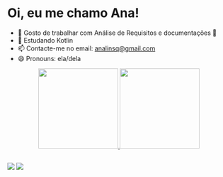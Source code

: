 <h1> Oi, eu me chamo Ana! </h1>

- 🔭 Gosto de trabalhar com Análise de Requisitos e documentações 🥰
- 🌱 Estudando Kotlin
- 📫 Contacte-me no email: analinsq@gmail.com
- 😄 Pronouns: ela/dela

<div align="center">
  <a href="https://github.com/analinsq">
  <img height="180em" src="https://github-readme-stats.vercel.app/api?username=analinsq&show_icons=true&theme=dracula&include_all_commits=true&count_private=true"/>
  <img height="180em" src="https://github-readme-stats.vercel.app/api/top-langs/?username=analinsq&layout=compact&langs_count=7&theme=dracula"/>
</div>
  
 ##
  
  <div> 
  <a href = "mailto:analinsq@gmail.com"><img src="https://img.shields.io/badge/-Gmail-%23333?style=for-the-badge&logo=gmail&logoColor=white" target="_blank"></a>
  <a href="https://www.linkedin.com/in/beatriz-linhares/" target="_blank"><img src="https://img.shields.io/badge/-LinkedIn-%230077B5?style=for-the-badge&logo=linkedin&logoColor=white" target="_blank"></a> 
 
</div>
 
